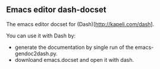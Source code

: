 ## Emacs editor dash-docset

The emacs editor docset for (Dash)[http://kapeli.com/dash].


You can use it with Dash by:

* generate the documentation by single run of the emacs-gendoc2dash.py.
* downloand emacs.docset and open it with dash.
